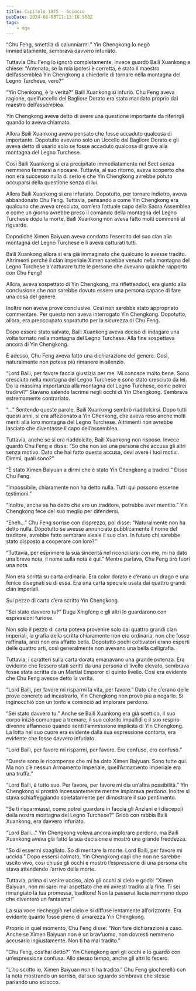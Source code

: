 ```yaml
---
title: Capitolo 1875 - Sciocco
pubDate: 2024-08-08T17:13:16.560Z
tags:
    - mga
---
```



“Chu Feng, smettila di calunniarmi.” Yin Chengkong lo negò immediatamente, sembrava davvero infuriato.


Tuttavia Chu Feng lo ignorò completamente, invece guardò Baili Xuankong e chiese: “Antenato, se la mia ipotesi è corretta, è stato il maestro dell’assemblea Yin Chengkong a chiederle di tornare nella montagna del Legno Turchese, vero?”


“Yin Chenkong, è la verità?” Baili Xuankong si infuriò. Chu Feng aveva ragione, quell’uccello del Bagliore Dorato era stato mandato proprio dal maestro dell’assemblea.


Yin Chengkong aveva detto di avere una questione importante da riferirgli quando lo aveva chiamato.


Allora Baili Xuankong aveva pensato che fosse accaduto qualcosa di importante. Dopotutto avevano solo un Uccello dal Bagliore Dorato e gli aveva detto di usarlo solo se fosse accaduto qualcosa di grave alla montagna del Legno Turchese.


Così Baili Xuankong si era precipitato immediatamente nel Sect senza nemmeno fermarsi a riposare. Tuttavia, al suo ritorno, aveva scoperto che non era successo nulla di serio e che Yin Chengkong avrebbe potuto occuparsi della questione senza di lui.


Allora Baili Xuankong si era infuriato. Dopotutto, per tornare indietro, aveva abbandonato Chu Feng. Tuttavia, pensando a come Yin Chengkong era qualcuno che aveva cresciuto, com’era l’attuale capo della Sacra Assemblea e come un giorno avrebbe preso il comando della montagna del Legno Turchese dopo la morte, Baili Xuankong non aveva fatto molti commenti al riguardo.


Dopodiché Ximen Baiyuan aveva condotto l’esercito del suo clan alla montagna del Legno Turchese e li aveva catturati tutti.


Baili Xuankong allora si era già immaginato che qualcuno lo avesse tradito. Altrimenti perché il clan imperiale Ximen sarebbe venuto nella montagna del Legno Turchese a catturare tutte le persone che avevano qualche rapporto con Chu Feng?


Allora, aveva sospettato di Yin Chengkong, ma riflettendoci, era giunto alla conclusione che non sarebbe dovuto essere una persona capace di fare una cosa del genere.


Inoltre non aveva prove conclusive. Così non sarebbe stato appropriato commentare. Per questo non aveva interrogato Yin Chengkong. Dopotutto, allora, era preoccupato sopratutto per la sicurezza di Chu Feng.


Dopo essere stato salvato, Baili Xuankong aveva deciso di indagare una volta tornato nella montagna del Legno Turchese. Alla fine sospettava ancora di Yin Chengkong.


E adesso, Chu Feng aveva fatto una dichiarazione del genere. Così, naturalmente non poteva più rimanere in silenzio.

“Lord Baili, per favore faccia giustizia per me. Mi conosce molto bene. Sono cresciuto nella montagna del Legno Turchese e sono stato cresciuto da lei. Do la massima importanza alla montagna del Legno Turchese, come potrei tradirvi?” Stavano salendo lacrime negli occhi di Yin Chengkong. Sembrava estremamente contrariato.


“...” Sentendo queste parole, Baili Xuankong sembrò riaddolcirsi. Dopo tutti questi anni, si era affezionato a Yin Chenkong, che aveva reso anche molti meriti alla loro montagna del Legno Turchese. Altrimenti non avrebbe lasciato che diventasse il capo dell’assemblea.


Tuttavia, anche se si era riaddolcito, Baili Xuankong non rispose. Invece guardò Chu Feng e disse: “So che non sei una persona che accusa gli altri senza motivo. Dato che hai fatto questa accusa, devi avere i tuoi motivi. Dimmi, quali sono?”


“È stato Ximen Baiyuan a dirmi che è stato Yin Chengkong a tradirci.” Disse Chu Feng.


“Impossibile, chiaramente non ha detto nulla. Tutti qui possono esserne testimoni.”


“Inoltre, anche se ha detto che ero un traditore, potrebbe aver mentito.” Yin Chengkong fece del suo meglio per difendersi.

“Eheh…” Chu Feng sorrise con disprezzo, poi disse: “Naturalmente non ha detto nulla. Dopotutto se avesse annunciato pubblicamente il nome del traditore, avrebbe fatto sembrare sleale il suo clan. In futuro chi sarebbe stato disposto a cooperare con loro?”

“Tuttavia, per esprimere la sua sincerità nel riconciliarsi con me, mi ha dato una breve nota, il nome sulla nota è qui.” Mentre parlava, Chu Feng tirò fuori una nota.


Non era scritta su carta ordinaria. Era color dorato e c’erano un drago e una fenice disegnati su di essa. Era una carta speciale usata dai quattro grandi clan imperiali.


Sul pezzo di carta c’era scritto Yin Chengkong.


“Sei stato davvero tu?” Dugu Xingfeng e gli altri lo guardarono con espressioni furiose.


Non solo il pezzo di carta poteva provenire solo dai quattro grandi clan imperiali, la grafia della scritta chiaramente non era ordinaria, non che fosse raffinata, anzi non era affatto bella. Dopotutto pochi coltivatori erano esperti delle quattro arti, così generalmente non avevano una bella calligrafia.


Tuttavia, i caratteri sulla carta dorata emanavano una grande potenza. Era evidente che fossero stati scritti da una persona di livello elevato, sembrava fosse stata scritta da un Martial Emperor di quinto livello. Così era evidente che Chu Feng avesse detto la verità.


“Lord Baili, per favore mi risparmi la vita, per favore.” Dato che c’erano delle prove concrete ad incastrarlo, Yin Chengkong non provò più a negarlo. Si inginocchiò con un tonfo e cominciò ad implorare perdono.


“Sei stato davvero tu.” Anche se Baili Xuankong era già scettico, il suo corpo iniziò comunque a tremare, il suo colorito impallidì e il suo respiro divenne affannoso quando sentì l’ammissione implicita di Yin Chengkong. La lotta nel suo cuore era evidente dalla sua espressione contorta, era evidente che fosse davvero infuriato.


“Lord Baili, per favore mi risparmi, per favore. Ero confuso, ero confuso.”


“Queste sono le ricompense che mi ha dato Ximen Baiyuan. Sono tutte qui. Ma non c’è nessun Armamento Imperiale, quell’Armamento Imperiale era una truffa.”

“Lord Baili, è tutto suo. Per favore, per favore mi dia un’altra possibilità.” Yin Chengkong si prostrò incessantemente mentre implorava perdono. Inoltre si stava schiaffeggiando spietatamente per dimostrare il suo pentimento.


“Se ti risparmiassi, come potrei guardare in faccia gli Anziani e i discepoli della nostra montagna del Legno Turchese?” Gridò con rabbia Baili Xuankong, era davvero infuriato.


“Lord Baili…” Yin Chengkong voleva ancora implorare perdono, ma Baili Xuankong aveva già fatto la sua decisione e mostrò una grande freddezza.

“So di essermi sbagliato. So di meritare la morte. Lord Baili, per favore mi uccida.” Dopo essersi calmato, Yin Chengkong capì che non ne sarebbe uscito vivo, così chiuse gli occhi e mostrò l’espressione di una persona che stava attendendo l’arrivo della morte.


Tuttavia, prima di venire ucciso, alzò gli occhi al cielo e gridò: “Ximen Baiyuan, non mi sarei mai aspettato che mi avresti tradito alla fine. Ti sei rimangiato la tua promessa, traditore! Non la passerai liscia nemmeno dopo che diventerò un fantasma!”


La sua voce riecheggiò nel cielo e si diffuse lentamente all’orizzonte. Era evidente quanto fosse pieno di amarezza Yin Chengkong.


Proprio in quel momento, Chu Feng disse: “Non fare dichiarazioni a caso. Anche se Ximen Baiyuan non è un brav’uomo, non dovresti nemmeno accusarlo ingiustamente. Non ti ha mai tradito.”

“Chu Feng, cos’hai detto?” Yin Chengkong aprì gli occhi e lo guardò con un’espressione confusa. Allo stesso tempo, anche gli altri lo fecero.

“L’ho scritto io, Ximen Baiyuan non ti ha tradito.” Chu Feng giocherellò con la nota mostrando un sorriso, dal suo sguardo sembrava che stesse parlando uno sciocco.






